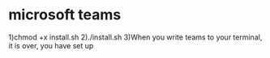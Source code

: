 # microsoft teams
1)chmod +x install.sh
2)./install.sh
3)When you write teams to your terminal, it is over, you have set up
